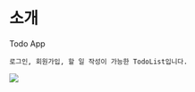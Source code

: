 # 소개

Todo App

`로그인, 회원가입, 할 일 작성이 가능한 TodoList입니다.`

<img src="https://img1.daumcdn.net/thumb/R1280x0/?scode=mtistory2&fname=https%3A%2F%2Fblog.kakaocdn.net%2Fdn%2FcFPvU5%2FbtqFBYoI7Md%2FR4GmmmH5xskUZf84ligFJ1%2Fimg.png">
